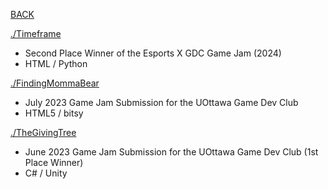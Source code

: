 [BACK](https://github.com/oZep)

[./Timeframe](https://github.com/oZep/Timeframe)  
- Second Place Winner of the Esports X GDC Game Jam (2024)  
- HTML / Python 

[./FindingMommaBear](https://github.com/oZep/FindingMommaBear)
- July 2023 Game Jam Submission for the UOttawa Game Dev Club  
- HTML5 / bitsy 

[./TheGivingTree](https://github.com/oZep/TheGivingTree)  
- June 2023 Game Jam Submission for the UOttawa Game Dev Club (1st Place Winner)
- C# / Unity
